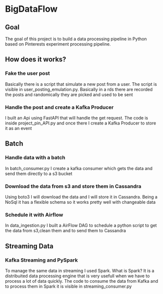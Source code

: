 # BigDataFlow

## Goal
The goal of this project is to build a data processing pipeline in Python based on Pinterests experiment processing pipeline.

## How does it works?

### Fake the user post
Basically there is a script that simulate a new post from a user.
The script is visible in user_posting_emulation.py.
Basically in a rds there are recorded the posts and randomically they are picked and used to be sent

### Handle the post and create a Kafka Producer
I built an Api using FastAPI that will handle the get request.
The code is inside project_pin_API.py and once there I create a Kafka Producer to store it as an event

## Batch

### Handle data with a batch
In batch_consumer.py I create a kafka consumer which gets the data and send them directly to a s3 bucket

### Download the data from s3 and store them in Cassandra
Using boto3 I will download the data and I will store it in Cassandra.
Being a NoSql it has a flexible schema so it works pretty well with changeable data

### Schedule it with Airflow
In data_ingestion.py I built a AirFlow DAG to schedule a python script to get the data from s3,clean them and to send them to Cassandra

## Streaming Data

### Kafka Streaming and PySpark
To manage the same data in streaming I used Spark.
What is Spark? It is a distribuited data processing engine that is very usefull when we have to process a lot of data quickly.
The code to consume the data from Kafka and to process them in Spark it is visible in streaming_consumer.py
